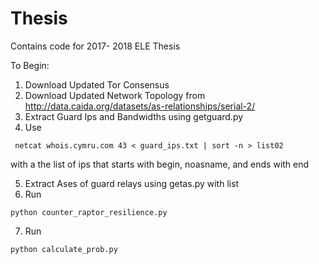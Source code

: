 # Thesis
Contains code for 2017- 2018 ELE Thesis 

To Begin:
1. Download Updated Tor Consensus 
2. Download Updated Network Topology from http://data.caida.org/datasets/as-relationships/serial-2/
3. Extract Guard Ips and Bandwidths using getguard.py
4. Use 
```
 netcat whois.cymru.com 43 < guard_ips.txt | sort -n > list02
 ```
 with a the list of ips that starts with begin, noasname, and ends with end

5. Extract Ases of guard relays using getas.py with list 
6. Run 
```
python counter_raptor_resilience.py
```
7. Run 
```
python calculate_prob.py
```


